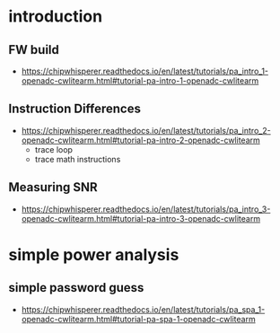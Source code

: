 # introduction

## FW build
* https://chipwhisperer.readthedocs.io/en/latest/tutorials/pa_intro_1-openadc-cwlitearm.html#tutorial-pa-intro-1-openadc-cwlitearm 

## Instruction Differences
* https://chipwhisperer.readthedocs.io/en/latest/tutorials/pa_intro_2-openadc-cwlitearm.html#tutorial-pa-intro-2-openadc-cwlitearm
	* trace loop
	* trace math instructions

## Measuring SNR
* https://chipwhisperer.readthedocs.io/en/latest/tutorials/pa_intro_3-openadc-cwlitearm.html#tutorial-pa-intro-3-openadc-cwlitearm

# simple power analysis 

## simple password guess
* https://chipwhisperer.readthedocs.io/en/latest/tutorials/pa_spa_1-openadc-cwlitearm.html#tutorial-pa-spa-1-openadc-cwlitearm



